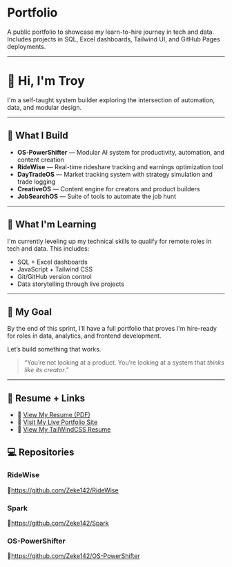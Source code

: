 # Portfolio  
A public portfolio to showcase my learn-to-hire journey in tech and data. Includes projects in SQL, Excel dashboards, Tailwind UI, and GitHub Pages deployments.

---

# 👋 Hi, I'm Troy

I'm a self-taught system builder exploring the intersection of automation, data, and modular design.

---

## 🔧 What I Build
- **OS‑PowerShifter** — Modular AI system for productivity, automation, and content creation  
- **RideWise** — Real-time rideshare tracking and earnings optimization tool  
- **DayTradeOS** — Market tracking system with strategy simulation and trade logging  
- **CreativeOS** — Content engine for creators and product builders  
- **JobSearchOS** — Suite of tools to automate the job hunt  

---

## 🎯 What I'm Learning
I'm currently leveling up my technical skills to qualify for remote roles in tech and data. This includes:
- SQL + Excel dashboards  
- JavaScript + Tailwind CSS  
- Git/GitHub version control  
- Data storytelling through live projects  

---

## 🚀 My Goal
By the end of this sprint, I’ll have a full portfolio that proves I'm hire-ready for roles in data, analytics, and frontend development.

Let’s build something that works.

> “You’re not looking at a product. You’re looking at a system that *thinks like its creator*.”

---

## 📄 Resume + Links

- 🔗 [View My Resume (PDF)](./TroyFarley_Resume.pdf)  
- 🧠 [Visit My Live Portfolio Site](https://peoplerunai.carrd.co)  
- 🧠 [View My TailWindCSS Resume](https://peoplerunai.carrd.co)  

## 💻 Repositories 

### RideWise
🔗https://github.com/Zeke142/RideWise

### Spark
🔗https://github.com/Zeke142/Spark

### OS-PowerShifter

🔗https://github.com/Zeke142/OS-PowerShifter